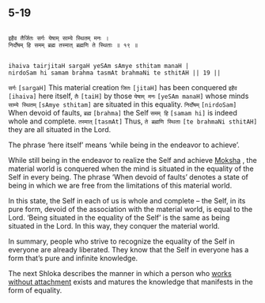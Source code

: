 ## 5-19


```shloka-sa

इहैव तैर्जितः सर्गः येषाम् साम्ये स्थितम् मनः ।
निर्दोषम् हि समम् ब्रह्म तस्मात् ब्रह्मणि ते स्थिताः ॥ १९ ॥

```
```shloka-sa-hk

ihaiva tairjitaH sargaH yeSAm sAmye sthitam manaH |
nirdoSam hi samam brahma tasmAt brahmaNi te sthitAH || 19 ||

```
`सर्गः` `[sargaH]` This material creation `जितः` `[jitaH]` has been conquered `इहैव` `[ihaiva]` here itself, `तैः` `[taiH]` by those `येषाम् मनः` `[yeSAm manaH]` whose minds `साम्ये स्थितम्` `[sAmye sthitam]` are situated in this equality. `निर्दोषम्` `[nirdoSam]` When devoid of faults, `ब्रह्म` `[brahma]` the Self `समम् हि` `[samam hi]` is indeed whole and complete. `तस्मात्` `[tasmAt]` Thus, `ते ब्रह्मणि स्थिताः` `[te brahmaNi sthitAH]` they are all situated in the Lord.

The phrase ‘here itself’ means ‘while being in the endeavor to achieve’. 

While still being in the endeavor to realize the Self and achieve 
[Moksha](Back-to-Basics.md#Moksha)
, the material world is conquered when the mind is situated in the equality of the Self in every being. The phrase ‘When devoid of faults’ denotes a state of being in which we are free from the limitations of this material world. 

In this state, the Self in each of us is whole and complete – the Self, in its pure form, devoid of the association with the material world, is equal to the Lord. ‘Being situated in the equality of the Self’ is the same as being situated in the Lord. In this way, they conquer the material world.

In summary, people who strive to recognize the equality of the Self in everyone are already liberated. They know that the Self in everyone has a form that’s pure and infinite knowledge.

The next Shloka describes the manner in which a person who 
[works without attachment](2-40.md#karmayoga)
 exists and matures the knowledge that manifests in the form of equality.


